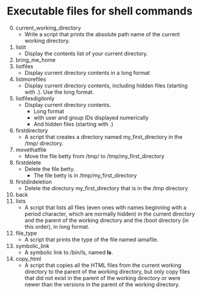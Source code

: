 # Executable files for shell commands
0. current_working_directory
   - Write a script that prints the absolute path name of the current working directory.
1. listit
   - Display the contents list of your current directory.
2. bring_me_home
3. listfiles
   - Display current directory contents in a long format
4. listmorefiles
   - Display current directory contents, including hidden files (starting with .). Use the long format.
5. listfilesdigitonly
   - Display current directory contents.
     - Long format
     - with user and group IDs displayed numerically
     - And hidden files (starting with .)
6. firstdirectory
   - A script that creates a directory named my_first_directory in the /tmp/ directory.
7. movethatfile
   - Move the file betty from /tmp/ to /tmp/my_first_directory
8. firstdelete
   - Delete the file betty.
     - The file betty is in /tmp/my_first_directory
9. firstdirdeletion
   - Delete the directory my_first_directory that is in the /tmp directory
10. back
11. lists
    - A script that lists all files (even ones with names beginning with a period character, which are normally hidden) in the current directory and the parent of the working directory and the /boot directory (in this order), in long format.
13. file_type
    - A script that prints the type of the file named iamafile.
14. symbolic_link
    - A symbolic link to /bin/ls, named __ls__.
15. copy_html
    - A script that copies all the HTML files from the current working directory to the parent of the working directory, but only copy files that did not exist in the         parent of the working directory or were newer than the versions in the parent of the working directory.


